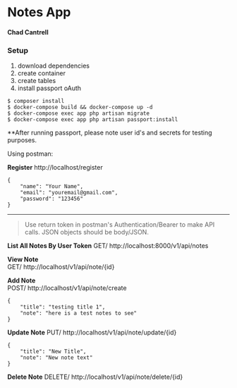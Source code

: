 # Notes App
#### Chad Cantrell

### Setup
1. download dependencies
2. create container
3. create tables
4. install passport oAuth

```
$ composer install
$ docker-compose build && docker-compose up -d
$ docker-compose exec app php artisan migrate
$ docker-compose exec app php artisan passport:install
```
**After running passport, please note user id's and secrets for testing purposes.

Using postman:

**Register** http://localhost/register

```
{
    "name": "Your Name",
    "email": "youremail@gmail.com",
    "password": "123456"
}
```
---

> Use return token in postman's Authentication/Bearer to make API calls.  JSON objects should be body/JSON.

**List All Notes By User Token** 
GET/ http://localhost:8000/v1/api/notes

**View Note**  
GET/ http://localhost/v1/api/note/{id}

**Add Note**  
POST/ http://localhost/v1/api/note/create
```
{
    "title": "testing title 1",
    "note": "here is a test notes to see"
}
```

**Update Note** 
PUT/ http://localhost/v1/api/note/update/{id}

```
{
    "title": "New Title",
    "note": "New note text"
}
```

**Delete Note** 
DELETE/ http://localhost/v1/api/note/delete/{id}
